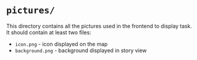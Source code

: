 # `pictures/`

This directory contains all the pictures used in the frontend to display task.
It should contain at least two files:
- `icon.png` - icon displayed on the map
- `background.png` - background displayed in story view